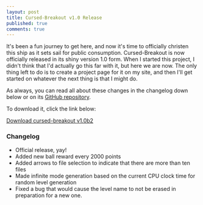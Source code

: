 ```yaml
---
layout: post
title: Cursed-Breakout v1.0 Release
published: true
comments: true
---
```

It's been a fun journey to get here, and now it's time to officially christen this ship as it sets sail for public consumption. Cursed-Breakout is now officially released in its shiny version 1.0 form. When I started this project, I didn't think that I'd actually go this far with it, but here we are now. The only thing left to do is to create a project page for it on my site, and then I'll get started on whatever the next thing is that I might do.

As always, you can read all about these changes in the changelog down below or on its [GitHub repository](http://github.com/Carson-Shook/cursed-breakout).

To download it, click the link below:

[Download cursed-breakout v1.0b2](https://github.com/Carson-Shook/cursed-breakout/archive/master.zip)

### Changelog
- Official release, yay!
- Added new ball reward every 2000 points
- Added arrows to file selection to indicate that there are more than ten files
- Made infinite mode generation based on the current CPU clock time for random level generation
- Fixed a bug that would cause the level name to not be erased in preparation for a new one.